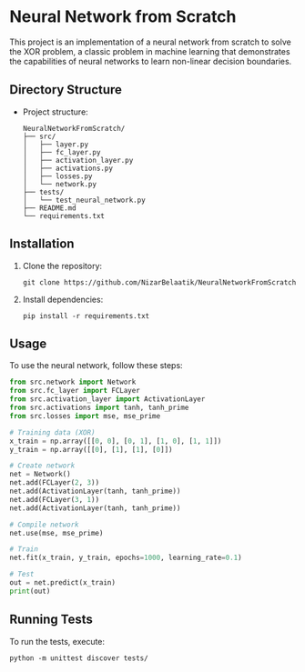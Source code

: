 # Neural Network from Scratch

This project is an implementation of a neural network from scratch to solve the XOR problem, a classic problem in machine learning that demonstrates the capabilities of neural networks to learn non-linear decision boundaries.

## Directory Structure
   - Project structure:
     ```
     NeuralNetworkFromScratch/
     ├── src/
     │   ├── layer.py
     │   ├── fc_layer.py
     │   ├── activation_layer.py
     │   ├── activations.py
     │   ├── losses.py
     │   └── network.py
     ├── tests/
     │   └── test_neural_network.py
     ├── README.md
     └── requirements.txt
     ```

## Installation

1. Clone the repository:
   ```
   git clone https://github.com/NizarBelaatik/NeuralNetworkFromScratch
   ```
2. Install dependencies:
   ```
   pip install -r requirements.txt
   ```

## Usage

To use the neural network, follow these steps:

```python
from src.network import Network
from src.fc_layer import FCLayer
from src.activation_layer import ActivationLayer
from src.activations import tanh, tanh_prime
from src.losses import mse, mse_prime

# Training data (XOR)
x_train = np.array([[0, 0], [0, 1], [1, 0], [1, 1]])
y_train = np.array([[0], [1], [1], [0]])

# Create network
net = Network()
net.add(FCLayer(2, 3))
net.add(ActivationLayer(tanh, tanh_prime))
net.add(FCLayer(3, 1))
net.add(ActivationLayer(tanh, tanh_prime))

# Compile network
net.use(mse, mse_prime)

# Train
net.fit(x_train, y_train, epochs=1000, learning_rate=0.1)

# Test
out = net.predict(x_train)
print(out)
```

## Running Tests

To run the tests, execute:
```
python -m unittest discover tests/
```
